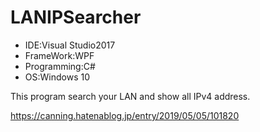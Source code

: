# LANIPSearcher

- IDE:Visual Studio2017
- FrameWork:WPF
- Programming:C#
- OS:Windows 10  

This program search your LAN and show all IPv4 address.  

https://canning.hatenablog.jp/entry/2019/05/05/101820
